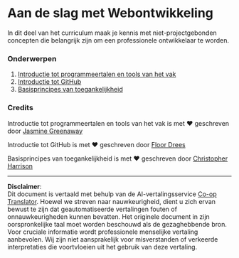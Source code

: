 <!--
CO_OP_TRANSLATOR_METADATA:
{
  "original_hash": "04683f4cfa46004179b0404b89a3065c",
  "translation_date": "2025-08-27T20:31:12+00:00",
  "source_file": "1-getting-started-lessons/README.md",
  "language_code": "nl"
}
-->
# Aan de slag met Webontwikkeling

In dit deel van het curriculum maak je kennis met niet-projectgebonden concepten die belangrijk zijn om een professionele ontwikkelaar te worden.

### Onderwerpen

1. [Introductie tot programmeertalen en tools van het vak](1-intro-to-programming-languages/README.md)
2. [Introductie tot GitHub](2-github-basics/README.md)
3. [Basisprincipes van toegankelijkheid](3-accessibility/README.md)

### Credits

Introductie tot programmeertalen en tools van het vak is met ♥️ geschreven door [Jasmine Greenaway](https://twitter.com/paladique)

Introductie tot GitHub is met ♥️ geschreven door [Floor Drees](https://twitter.com/floordrees)

Basisprincipes van toegankelijkheid is met ♥️ geschreven door [Christopher Harrison](https://twitter.com/geektrainer)

---

**Disclaimer**:  
Dit document is vertaald met behulp van de AI-vertalingsservice [Co-op Translator](https://github.com/Azure/co-op-translator). Hoewel we streven naar nauwkeurigheid, dient u zich ervan bewust te zijn dat geautomatiseerde vertalingen fouten of onnauwkeurigheden kunnen bevatten. Het originele document in zijn oorspronkelijke taal moet worden beschouwd als de gezaghebbende bron. Voor cruciale informatie wordt professionele menselijke vertaling aanbevolen. Wij zijn niet aansprakelijk voor misverstanden of verkeerde interpretaties die voortvloeien uit het gebruik van deze vertaling.
